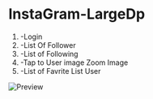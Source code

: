# InstaGram-LargeDp

<ol>
<li>-Login</li>
<li>-List Of Follower</li>
<li>-List of Following</li>
<li>-Tap to User image Zoom Image</li>
<li>-List of Favrite List User</li>
</ol>

![Preview](https://s2.postimg.org/8plzn73ux/Recent_Search_Screen_720_X1280.png)
